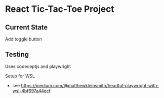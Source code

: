 # React Tic-Tac-Toe Project

## Current State 

Add toggle button

## Testing
Uses codeceptjs and playwright

Setup for WSL
* see https://medium.com/@matthewkleinsmith/headful-playwright-with-wsl-4bf697a44ecf